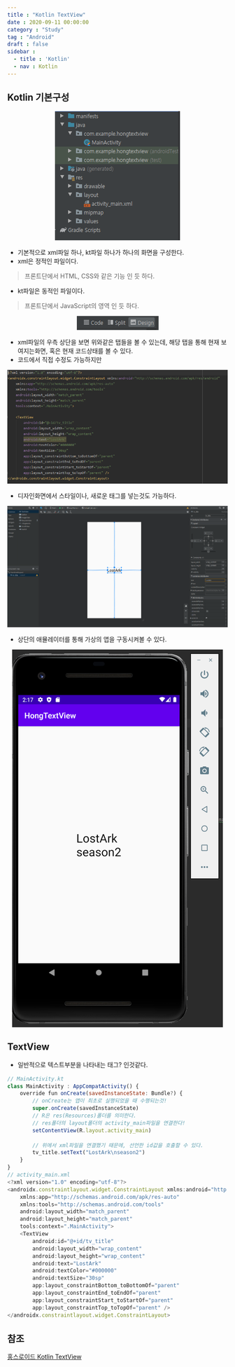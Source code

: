 ```yaml
---
title : "Kotlin TextView"
date : 2020-09-11 00:00:00
category : "Study"
tag : "Android"
draft : false
sidebar : 
  - title : 'Kotlin'
  - nav : Kotlin    
--- 
```



## Kotlin 기본구성

<div style="text-align : center;">
  <img src="https://github.com/sangmin802/Kotlin_Android/blob/master/HongLecture/HongTextView/app/src/main/res/drawable/textview1.PNG?raw=true" alt="img1">
</div>

* 기본적으로 xml파일 하나, kt파일 하나가 하나의 화면을 구성한다.
* xml은 정적인 파일이다.
> 프론트단에서 HTML, CSS와 같은 기능 인 듯 하다.
* kt파일은 동적인 파일이다.
> 프론트단에서 JavaScript의 영역 인 듯 하다.

<div style="text-align : center;">
  <img src="https://github.com/sangmin802/Kotlin_Android/blob/master/HongLecture/HongTextView/app/src/main/res/drawable/textview2.PNG?raw=true" alt="img2">
</div>

* xml파일의 우측 상단을 보면 위와같은 탭들을 볼 수 있는데, 해당 탭을 통해 현재 보여지는화면, 혹은 현재 코드상태를 볼 수 있다.
* 코드에서 직접 수정도 가능하지만

<div style="text-align : center;">
  <img src="https://github.com/sangmin802/Kotlin_Android/blob/master/HongLecture/HongTextView/app/src/main/res/drawable/textview3.PNG?raw=true" alt="img3">
</div>

* 디자인화면에서 스타일이나, 새로운 태그를 넣는것도 가능하다.

<div style="text-align : center;">
  <img src="https://github.com/sangmin802/Kotlin_Android/blob/master/HongLecture/HongTextView/app/src/main/res/drawable/textview4.PNG?raw=true" alt="img4">
</div>

* 상단의 애뮬레이터를 통해 가상의 앱을 구동시켜볼 수 있다.

<div style="text-align : center;">
  <img src="https://github.com/sangmin802/Kotlin_Android/blob/master/HongLecture/HongTextView/app/src/main/res/drawable/textview5.PNG?raw=true" alt="img5">
</div>

## TextView
* 일반적으로 텍스트부분을 나타내는 태그? 인것같다.

```javascript
// MainActivity.kt
class MainActivity : AppCompatActivity() {
    override fun onCreate(savedInstanceState: Bundle?) {
        // onCreate는 앱이 최초로 실행되었을 때 수행되는것!
        super.onCreate(savedInstanceState)
        // R은 res(Resources)폴더를 의미한다.
        // res폴더의 layout폴더의 activity_main파일을 연결한다!
        setContentView(R.layout.activity_main)

        // 위에서 xml파일을 연결했기 때문에, 선언한 id값을 호출할 수 있다.
        tv_title.setText("LostArk\nseason2")
    }
}
// activity_main.xml
<?xml version="1.0" encoding="utf-8"?>
<androidx.constraintlayout.widget.ConstraintLayout xmlns:android="http://schemas.android.com/apk/res/android"
    xmlns:app="http://schemas.android.com/apk/res-auto"
    xmlns:tools="http://schemas.android.com/tools"
    android:layout_width="match_parent"
    android:layout_height="match_parent"
    tools:context=".MainActivity">
    <TextView
        android:id="@+id/tv_title"
        android:layout_width="wrap_content"
        android:layout_height="wrap_content"
        android:text="LostArk"
        android:textColor="#000000"
        android:textSize="30sp"
        app:layout_constraintBottom_toBottomOf="parent"
        app:layout_constraintEnd_toEndOf="parent"
        app:layout_constraintStart_toStartOf="parent"
        app:layout_constraintTop_toTopOf="parent" />
</androidx.constraintlayout.widget.ConstraintLayout>
```


## 참조
[홍스로이드 Kotlin TextView](https://www.youtube.com/watch?v=IaXhn_I_ziY&list=PLC51MBz7PMywN2GJ53aF0UO5fnHGjW35a&index=1)